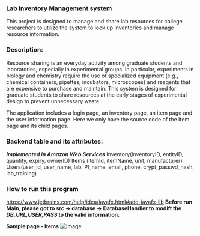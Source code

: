 ### Lab Inventory Management system 
This project is designed to manage and share lab resources for college researchers to utilize the system to look up inventories and manage resource information.

### Description:
Resource sharing is an everyday activity among graduate students and laboratories, especially in experimental groups. In particular, experiments in biology and chemistry require the use of specialized equipment (e.g., chemical containers, pipettes, incubators, microscopes) and reagents that are expensive to purchase and maintain. This system is designed for graduate students to share resources at the early stages of experimental design to prevent unnecessary waste. 

The application includes a login page, an inventory page, an item page and the user information page. Here we only have the source code of the Item page and its child pages.

### Backend table and its attributes:
***Implemented in Amazon Web Services***
Inventory(inventoryID, entityID, quantity, expiry, ownerID)
Items (itemId, itemName, unit, manufacturer)
Users(user_id, user_name, lab, PI_name, email, phone, crypt_passwd_hash, lab_training)

### How to run this program
https://www.jetbrains.com/help/idea/javafx.html#add-javafx-lib
**Before run Main, please got to src -> database -> DatabaseHandler to modift the _DB_URL,USER,PASS_ to the valid information.**

**Sample page - Items**
![image](https://user-images.githubusercontent.com/73818437/110751494-c6ac8680-81f8-11eb-8d23-0b711c4b8cfc.png)




